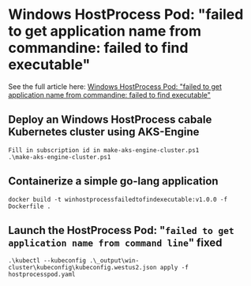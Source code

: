 # Windows HostProcess Pod: "failed to get application name from commandine: failed to find executable"

See the full article here: [Windows HostProcess Pod: "failed to get application name from commandine: failed to find executable"](https://coolstercodes.com/windows-hostprocess-pod-failed-to-get-application-name-from-commandine-failed-to-find-executable/)

## Deploy an Windows HostProcess cabale Kubernetes cluster using AKS-Engine
`Fill in subscription id in make-aks-engine-cluster.ps1`  
`.\make-aks-engine-cluster.ps1`

## Containerize a simple go-lang application
`docker build -t winhostprocessfailedtofindexecutable:v1.0.0 -f Dockerfile .`

## Launch the HostProcess Pod: "`failed to get application name from command line`" fixed
`.\kubectl --kubeconfig .\_output\win-cluster\kubeconfig\kubeconfig.westus2.json apply -f hostprocesspod.yaml`

